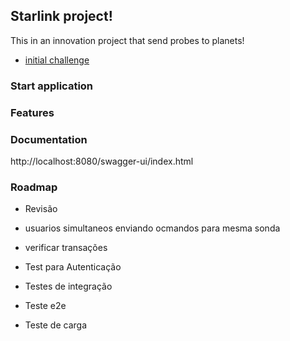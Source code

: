 ## Starlink project!

This in an innovation project that send probes to planets!

- [initial challenge](docs/challenge.md)

### Start application
### Features
### Documentation
http://localhost:8080/swagger-ui/index.html

### Roadmap
- Revisão
- usuarios simultaneos enviando ocmandos para mesma sonda
- verificar transações


- Test para Autenticação
- Testes de integração
- Teste e2e
- Teste de carga